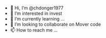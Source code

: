 - 👋 Hi, I’m @chdonger1977
- 👀 I’m interested in invest
- 🌱 I’m currently learning ...
- 💞️ I’m looking to collaborate on Mover code
- 📫 How to reach me ...

<!---
chdonger1977/chdonger1977 is a ✨ special ✨ repository because its `README.md` (this file) appears on your GitHub profile.
You can click the Preview link to take a look at your changes.
--->
